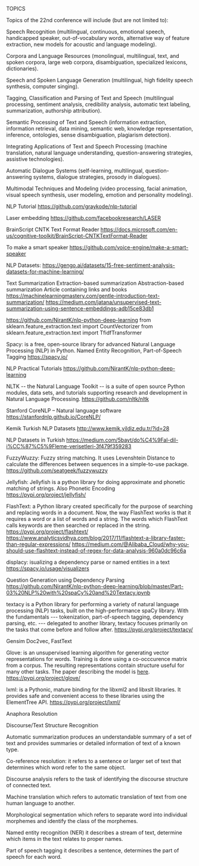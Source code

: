 TOPICS 

Topics of the 22nd conference will include (but are not limited to): 

Speech Recognition (multilingual, continuous, emotional speech, 
handicapped speaker, out-of-vocabulary words, alternative way of 
feature extraction, new models for acoustic and language modeling). 

Corpora and Language Resources (monolingual, multilingual, text, and 
spoken corpora, large web corpora, disambiguation, specialized 
lexicons, dictionaries). 

Speech and Spoken Language Generation (multilingual, high fidelity 
speech synthesis, computer singing). 

Tagging, Classification and Parsing of Text and Speech (multilingual 
processing, sentiment analysis, credibility analysis, automatic text 
labeling, summarization, authorship attribution). 

Semantic Processing of Text and Speech (information extraction, 
information retrieval, data mining, semantic web, knowledge 
representation, inference, ontologies, sense disambiguation, plagiarism 
detection). 

Integrating Applications of Text and Speech Processing (machine 
translation, natural language understanding, question-answering 
strategies, assistive technologies). 

Automatic Dialogue Systems (self-learning, multilingual, 
question-answering systems, dialogue strategies, prosody in dialogues). 

Multimodal Techniques and Modeling (video processing, facial animation, 
visual speech synthesis, user modeling, emotion and personality 
modeling).

NLP Tutorial
https://github.com/graykode/nlp-tutorial

Laser embedding
https://github.com/facebookresearch/LASER

BrainScript CNTK Text Format Reader
https://docs.microsoft.com/en-us/cognitive-toolkit/BrainScript-CNTKTextFormat-Reader

To make a smart speaker
https://github.com/voice-engine/make-a-smart-speaker

NLP Datasets:
https://gengo.ai/datasets/15-free-sentiment-analysis-datasets-for-machine-learning/

Text Summarization
    Extraction-based summarization
    Abstraction-based summarization
    Article containing links and books
        https://machinelearningmastery.com/gentle-introduction-text-summarization/
        https://medium.com/jatana/unsupervised-text-summarization-using-sentence-embeddings-adb15ce83db1

https://github.com/NirantK/nlp-python-deep-learning
from sklearn.feature_extraction.text import CountVectorizer
from sklearn.feature_extraction.text import TfidfTransformer

Spacy: is a free, open-source library for advanced Natural Language Processing (NLP) in Python. Named Entity Recognition, 
Part-of-Speech Tagging
https://spacy.io/

NLP Practical Tutorials
https://github.com/NirantK/nlp-python-deep-learning

NLTK -- the Natural Language Toolkit -- is a suite of open source Python modules, data sets, and tutorials supporting research and development in Natural Language Processing.
https://github.com/nltk/nltk

Stanford CoreNLP – Natural language software
https://stanfordnlp.github.io/CoreNLP/

Kemik Turkish NLP Datasets
http://www.kemik.yildiz.edu.tr/?id=28

NLP Datasets in Turkish
https://medium.com/5bayt/do%C4%9Fal-dil-i%CC%87%C5%9Fleme-verisetleri-3f479f359283

FuzzyWuzzy: Fuzzy string matching. It uses Levenshtein Distance to calculate the differences between sequences in a simple-to-use package.
https://github.com/seatgeek/fuzzywuzzy

Jellyfish: Jellyfish is a python library for doing approximate and phonetic matching of strings. Also Phonetic Encoding
https://pypi.org/project/jellyfish/

FlashText: a Python library created specifically for the purpose of searching and replacing words in a document. Now, the way FlashText works is that it requires a word or a list of words and a string. The words which FlashText calls keywords are then searched or replaced in the string.
https://pypi.org/project/flashtext/
https://www.analyticsvidhya.com/blog/2017/11/flashtext-a-library-faster-than-regular-expressions/
https://medium.com/@Alibaba_Cloud/why-you-should-use-flashtext-instead-of-regex-for-data-analysis-960a0dc96c6a

displacy: isualizing a dependency parse or named entities in a text
https://spacy.io/usage/visualizers

Question Generation using Dependency Parsing
https://github.com/NirantK/nlp-python-deep-learning/blob/master/Part-03%20NLP%20with%20spaCy%20and%20Textacy.ipynb

textacy is a Python library for performing a variety of natural language processing (NLP) tasks, built on the high-performance spaCy library. With the fundamentals --- tokenization, part-of-speech tagging, dependency parsing, etc. --- delegated to another library, textacy focuses primarily on the tasks that come before and follow after.
https://pypi.org/project/textacy/

Gensim Doc2vec, FastText

Glove: is an unsupervised learning algorithm for generating vector representations for words.
Training is done using a co-occcurence matrix from a corpus. The resulting representations contain structure useful for many other tasks.
The paper describing the model is [here](http://nlp.stanford.edu/projects/glove/glove.pdf).
https://pypi.org/project/glove/

lxml: is a Pythonic, mature binding for the libxml2 and libxslt libraries. It provides safe and convenient access to these libraries using the ElementTree API.
https://pypi.org/project/lxml/

Anaphora  Resolution

Discourse/Text Structure Recognition

Automatic summarization produces an understandable summary of a set of text and provides summaries or detailed information
of text of a known type. 

Co-reference resolution: it refers to a sentence or larger set of text that determines which word refer to the same object.

Discourse analysis refers to the task of identifying the discourse structure of connected text.

Machine translation which refers to automatic translation of text from one human language to another.

Morphological segmentation which refers to separate word into individual morphemes and identify the class of  the  morphemes. 

Named entity recognition (NER) it describes a stream of text, determine which items in the text relates to proper names. 

Part of speech tagging it describes a sentence, determines the part of speech for each word.







